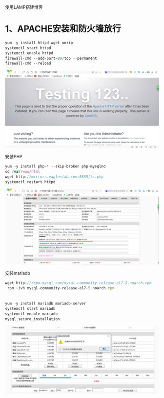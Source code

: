 使⽤LAMP搭建博客


# 1、APACHE安装和防⽕墙放⾏


```javascript
yum -y install httpd wget unzip
systemctl start httpd
systemctl enable httpd
firewall-cmd --add-port=80/tcp --permanent
firewall-cmd --reload
```



![](images/WEBRESOURCEfc38c205db4bf3ab1a6ae505ba1ab273截图.png)

安装PHP


```javascript
yum -y install php-* --skip-broken php-mysqlnd
cd /var/www/html
wget http://mirrors.eagleslab.com:8889/tz.php
systemctl restart httpd
```



![](images/WEBRESOURCEd49ab01fa5257c2aad980629e708f77a截图.png)

安装mariadb


```javascript
wget http://repo.mysql.com/mysql-community-release-el7-5.noarch.rpm
 rpm -ivh mysql-community-release-el7-5.noarch.rpm
 
 
yum -y install mariadb mariadb-server
systemctl start mariadb
systemctl enable mariadb
mysql_secure_installation
```



![](images/WEBRESOURCE7bce93a29311ed9dad78b9d0f104dee1截图.png)

